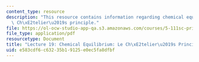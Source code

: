 ```yaml
---
content_type: resource
description: "This resource contains information regarding chemical equilibrium: Le\
  \ Ch\xE2telier\u2019s principle."
file: https://ol-ocw-studio-app-qa.s3.amazonaws.com/courses/5-111sc-principles-of-chemical-science-fall-2014/e583cdf6c63235b19125e0ec5fa8dfbf_MIT5_111F14_Lec19.pdf
file_type: application/pdf
resourcetype: Document
title: "Lecture 19: Chemical Equilibrium: Le Ch\xE2telier\u2019s Principle"
uid: e583cdf6-c632-35b1-9125-e0ec5fa8dfbf
---
```


